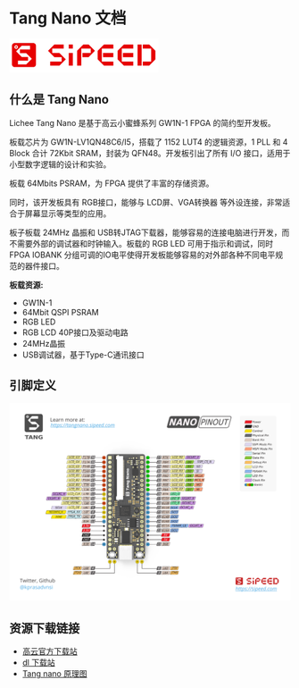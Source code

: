 Tang Nano 文档
======

<div class="title_pic">
    <!-- <img src="../assets/sipeed_longan_logo.jpg" height="60"> -->
    <img src="../assets/icon_sipeed2.png"  height="60">
</div>


## 什么是 Tang Nano 

Lichee Tang Nano 是基于高云小蜜蜂系列 GW1N-1 FPGA 的简约型开发板。

板载芯片为 GW1N-LV1QN48C6/I5，搭载了 1152 LUT4 的逻辑资源，1 PLL 和 4 Block 合计 72Kbit SRAM，封装为 QFN48。开发板引出了所有 I/O 接口，适用于小型数字逻辑的设计和实验。

板载 64Mbits PSRAM，为 FPGA 提供了丰富的存储资源。

同时，该开发板具有 RGB接口，能够与 LCD屏、VGA转换器 等外设连接，非常适合于屏幕显示等类型的应用。

板子板载 24MHz 晶振和 USB转JTAG下载器，能够容易的连接电脑进行开发，而不需要外部的调试器和时钟输入。板载的 RGB LED 可用于指示和调试，同时 FPGA IOBANK 分组可调的IO电平使得开发板能够容易的对外部各种不同电平规范的器件接口。

**板载资源:**

+ GW1N-1
+ 64Mbit QSPI PSRAM
+ RGB LED
+ RGB LCD 40P接口及驱动电路
+ 24MHz晶振
+ USB调试器，基于Type-C通讯接口

## 引脚定义

![](../assets/tang_nano_pinout_v1.0.0_w5676_h4000_large.png)

## 资源下载链接

+ [高云官方下载站](http://www.gowinsemi.com.cn/faq.aspx)
+ [dl 下载站](http://dl.sipeed.com/TANG/Nano)
+ [Tang nano 原理图](../assets/files/Tang-NANO.pdf)

